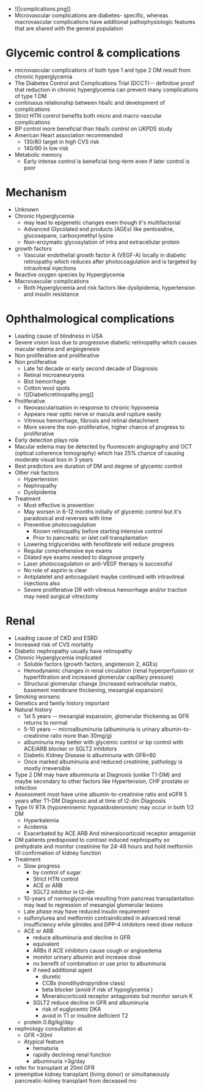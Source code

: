 - ![[complications.png]]
- Microvascular complications are diabetes- specific, whereas macrovascular complications have additional pathophysiologic features that are shared with the general population 
# Glycemic control & complications 
- microvascular complications of both type 1 and type 2 DM result from chronic hyperglycemia 
- The Diabetes Control and Complications Trial (DCCT)--  definitive proof that reduction in chronic hyperglycemia can prevent many complications of type 1 DM
- continuous relationship between hba1c and development of complications
- Strict HTN control benefits both micro and macro vascular complications 
- BP control more beneficial than hba1c control on UKPDS study 
- American Heart association recommended
	- 130/80 target in high CVS risk 
	- 140/90 in low risk 
- Metabolic memory
	- Early intense control is beneficial long-term even if later control is poor 
# Mechanism
- Unknown
- Chronic Hyperglycemia 
	- may lead to epigenetic changes even though it's multifactorial
	- Advanced Glycolated end products (AGEs) like pentosidine, glucosepane, carboxymethyl lysine 
	- Non-enzymatic glycosylation of intra and extracellular protein
- growth factors
	- Vascular endothelial growth factor A (VEGF-A) locally in diabetic retinopathy which reduces after photocoagulation and is targeted by intravitreal injections 
- Reactive oxygen species by Hyperglycemia
- Macrovascular complications
	- Both Hyperglycemia and risk factors like dyslipidemia, hypertension and insulin resistance
# Ophthalmological complications
- Leading cause of blindness in USA 
- Severe vision loss due to progressive diabetic retinopathy which causes macular edema and angiogenesis 
- Non proliferative and proliferative 
- Non proliferative
	- Late 1st decade or early second decade of Diagnosis
	- Retinal microaneurysms 
	- Blot hemorrhage
	- Cotton wool spots 
	- ![[Diabeticretinopathy.png]]
- Proliferative
	- Neovascularisation in response to chronic hypoxemia 
	- Appears near optic nerve or macula and rupture easily 
	- Vitreous hemorrhage, fibrosis and retinal detachment
	- More severe the non-proliferative, higher chance of progress to proliferative 
- Early detection plays role 
- Macular edema may be detected by fluorescein angiography and OCT (optical coherence tomography) which has 25% chance of causing moderate visual loss in 3 years 
- Best predictors are duration of DM and degree of glycemic control 
- Other risk factors
	- Hypertension
	- Nephropathy
	- Dyslipidemia
- Treatment
	- Most effective is prevention
	- May worsen in 6-12 months initially of glycemic control but it's paradoxical and reverses with time 
	- Preventive photocoagulation
		- Known retinopathy before starting intensive control 
		- Prior to pancreatic or islet cell transplantation 
	- Lowering triglycerides with fenofibrate will reduce progress
	- Regular comprehensive eye exams 
	- Dilated eye exams needed to diagnose properly
	- Laser photocoagulation or anti-VEGF therapy is successful
	- No role of aspirin is clear 
	- Antiplatelet and anticoagulant maybe continued with intravitreal injections also 
	- Severe proliferative DR with vitreous hemorrhage and/or traction may need surgical vitrectomy 
# Renal 
- Leading cause of CKD and ESRD
- Increased risk of CVS mortality
- Diabetic nephropathy usually have retinopathy
- Chronic Hyperglycemia implicated
	- Soluble factors (growth factors, angiotensin 2, AGEs)
	- Hemodynamic changes in renal circulation (renal hyperperfusion or hyperfiltration and increased glomerular capillary pressure)
	- Structural glomerular change (increased extracellular matrix, basement membrane thickening, mesangial expansion)
- Smoking worsens 
- Genetics and family history important
- Natural history
	- 1st 5 years -- mesangial expansion, glomerular thickening as GFR returns to normal 
	- 5-10 years -- microalbuminuria (albuminuria is urinary albumin-to-creatinine ratio more than 30mg/g) 
	- albuminuria may better with glycemic control or bp control with ACE/ARB blocker or SGLT2 inhibitors
	- Diabetic Kidney Disease is albuminuria with GFR<60 
	- Once marked albuminuria and reduced creatinine, pathology is mostly irreversible 
- Type 2 DM may have albuminuria at Diagnosis (unlike T1-DM) and maybe secondary to other factors like Hypertension, CHF prostate or infection
- Assessment must have urine albumin-to-creatinine ratio and eGFR 5 years after T1-DM Diagnosis and at time of t2-dm Diagnosis
- Type IV RTA (hyporeninemic hypoaldosteronism) may occur in both 1/2 DM
	- Hyperkalemia
	- Acidemia 
	- Exacerbated by ACE ARB And mineralocorticoid receptor antagonist 
- DM patients predisposed to contrast induced nephropathy so prehydrate and monitor creatinine for 24-48 hours and hold metformin till confirmation of kidney function 
- Treatment
	- Slow progress 
		- by control of sugar 
		- Strict HTN control
		- ACE or ARB 
		- SGLT2 inhibitor in t2-dm 
	- 10-years of normoglycemia resulting from pancreas transplantation may lead to regression of mesangial glomerular lesions
	- Late phase may have reduced insulin requirement 
	- sulfonylurea and metformin contraindicated in advanced renal insufficiency while glinides and DPP-4 inhibitors need dose reduce 
	- ACE or ARB 
		- reduce albuminuria and decline in GFR 
		- equivalent 
		- ARBs if ACE inhibitors cause cough or angioedema 
		- monitor urinary albumin and increase dose 
		- no benefit of combination or use prior to albuminuria 
		- if need additional agent 
			- diuretic 
			- CCBs (nondihydropyridine class)
			- beta blocker (avoid if risk of hypoglycemia ) 
			- Mineralocorticoid receptor antagonists but monitor serum K 
		- SGLT2  reduce decline in GFR and albuminuria 
			- risk of euglycemic DKA 
			- avoid in T1 or insuline deficient T2 
	- protein 0.8g/kg/day 
- nephrology consultation at 
	- GFR <30ml 
	- Atypical feature 
		- hematuria 
		- rapidly declining renal function 
		- albuminuria >3g/day 
- refer for transplant at 20ml GFR 
- preemptive kidney transplant (living donor) or simultaneously pancreatic-kidney transplant from deceased mo